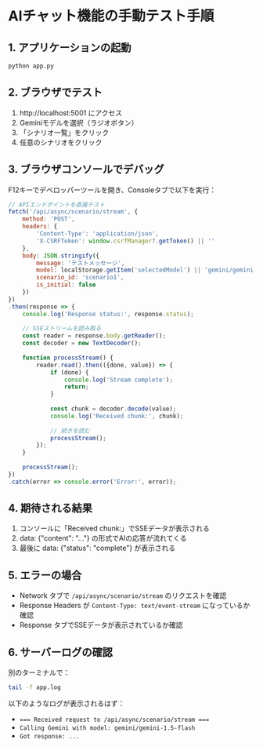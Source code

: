 # AIチャット機能の手動テスト手順

## 1. アプリケーションの起動
```bash
python app.py
```

## 2. ブラウザでテスト

1. http://localhost:5001 にアクセス
2. Geminiモデルを選択（ラジオボタン）
3. 「シナリオ一覧」をクリック
4. 任意のシナリオをクリック

## 3. ブラウザコンソールでデバッグ

F12キーでデベロッパーツールを開き、Consoleタブで以下を実行：

```javascript
// APIエンドポイントを直接テスト
fetch('/api/async/scenario/stream', {
    method: 'POST',
    headers: {
        'Content-Type': 'application/json',
        'X-CSRFToken': window.csrfManager?.getToken() || ''
    },
    body: JSON.stringify({
        message: 'テストメッセージ',
        model: localStorage.getItem('selectedModel') || 'gemini/gemini-1.5-flash',
        scenario_id: 'scenario1',
        is_initial: false
    })
})
.then(response => {
    console.log('Response status:', response.status);
    
    // SSEストリームを読み取る
    const reader = response.body.getReader();
    const decoder = new TextDecoder();
    
    function processStream() {
        reader.read().then(({done, value}) => {
            if (done) {
                console.log('Stream complete');
                return;
            }
            
            const chunk = decoder.decode(value);
            console.log('Received chunk:', chunk);
            
            // 続きを読む
            processStream();
        });
    }
    
    processStream();
})
.catch(error => console.error('Error:', error));
```

## 4. 期待される結果

1. コンソールに「Received chunk:」でSSEデータが表示される
2. data: {"content": "..."} の形式でAIの応答が流れてくる
3. 最後に data: {"status": "complete"} が表示される

## 5. エラーの場合

- Network タブで `/api/async/scenario/stream` のリクエストを確認
- Response Headers が `Content-Type: text/event-stream` になっているか確認
- Response タブでSSEデータが表示されているか確認

## 6. サーバーログの確認

別のターミナルで：
```bash
tail -f app.log
```

以下のようなログが表示されるはず：
- `=== Received request to /api/async/scenario/stream ===`
- `Calling Gemini with model: gemini/gemini-1.5-flash`
- `Got response: ...`